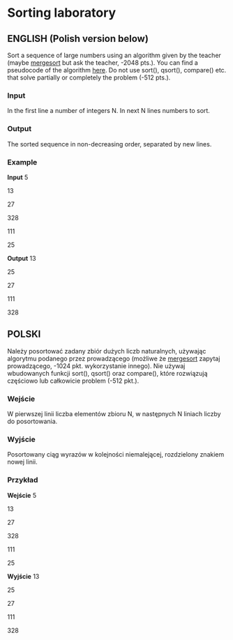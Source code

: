# Sorting laboratory

## ENGLISH (Polish version below)

Sort a sequence of large numbers using an algorithm given by the teacher (maybe [mergesort](https://en.wikipedia.org/wiki/Merge_sort) but ask the teacher, -2048 pts.).
You can find a pseudocode of the algorithm [here](https://en.wikipedia.org/wiki/Merge_sort). Do not use sort(), qsort(), compare() etc. that solve partially or completely the problem (-512 pts.).

### Input

In the first line a number of integers N. In next N lines numbers to sort.

### Output

The sorted sequence in non-decreasing order, separated by new lines.

### Example

**Input**
5

13

27

328

111

25

**Output**
13

25

27

111

328

## POLSKI

Należy posortować zadany zbiór dużych liczb naturalnych, używając algorytmu podanego przez prowadzącego (możliwe że [mergesort](https://pl.wikipedia.org/wiki/Sortowanie_przez_scalanie)
zapytaj prowadzącego, -1024 pkt. wykorzystanie innego).
Nie używaj wbudowanych funkcji sort(), qsort() oraz compare(), które rozwiązują częściowo lub całkowicie problem (-512 pkt.).

### Wejście

W pierwszej linii liczba elementów zbioru N, w następnych N liniach liczby do posortowania.

### Wyjście

Posortowany ciąg wyrazów w kolejności niemalejącej, rozdzielony znakiem nowej linii.

### Przykład

**Wejście**
5

13

27

328

111

25

**Wyjście**
13

25

27

111

328
